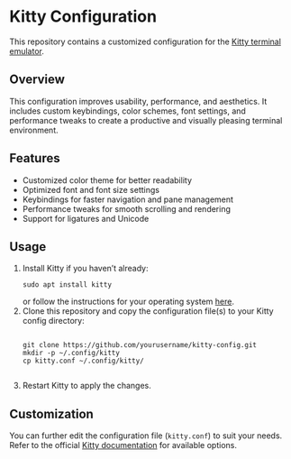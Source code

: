 <!DOCTYPE html>
<html lang="en">
<head>
  <meta charset="UTF-8">
  <meta name="viewport" content="width=device-width, initial-scale=1.0">
</head>
<body>
  <h1>Kitty Configuration</h1>

  <p>
    This repository contains a customized configuration for the 
    <a href="https://sw.kovidgoyal.net/kitty/" target="_blank">Kitty terminal emulator</a>.
  </p>

  <h2>Overview</h2>
  <p>
    This configuration improves usability, performance, and aesthetics.
    It includes custom keybindings, color schemes, font settings, and performance tweaks
    to create a productive and visually pleasing terminal environment.
  </p>

  <h2>Features</h2>
  <ul>
    <li>Customized color theme for better readability</li>
    <li>Optimized font and font size settings</li>
    <li>Keybindings for faster navigation and pane management</li>
    <li>Performance tweaks for smooth scrolling and rendering</li>
    <li>Support for ligatures and Unicode</li>
  </ul>

  <h2>Usage</h2>
  <ol>
    <li>
      Install Kitty if you haven’t already:
      <pre><code>sudo apt install kitty</code></pre>
      or follow the instructions for your operating system 
      <a href="https://sw.kovidgoyal.net/kitty/binary/">here</a>.
    </li>
    <li>
      Clone this repository and copy the configuration file(s) to your Kitty config directory:
      <pre><code>
git clone https://github.com/yourusername/kitty-config.git
mkdir -p ~/.config/kitty
cp kitty.conf ~/.config/kitty/
      </code></pre>
    </li>
    <li>Restart Kitty to apply the changes.</li>
  </ol>

  <h2>Customization</h2>
  <p>
    You can further edit the configuration file (<code>kitty.conf</code>) to suit your needs. 
    Refer to the official <a href="https://sw.kovidgoyal.net/kitty/conf.html">Kitty documentation</a> 
    for available options.
  </p>
</body>
</html>
